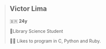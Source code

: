 > ## Victor Lima 
> 🇧🇷 **24y**
>
> 📗Library Science Student
>
> 👨‍💻 Likes to program in C, Python and Ruby.
